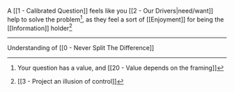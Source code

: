 A [[1 - Calibrated Question]] feels like you [[2 - Our Drivers|need/want]] help to solve the problem[^2], as they feel a sort of [[Enjoyment]] for being the [[Information]] holder[^1]

---

Understanding of [[0 - Never Split The Difference]]

[^1]: [[3 - Project an illusion of control]]
[^2]: Your question has a value, and [[20 - Value depends on the framing]]